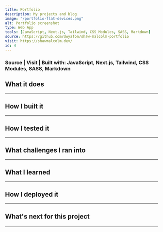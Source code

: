 ```yaml
---
title: Portfolio
description: My projects and blog
image: "/portfolio-flat-devices.png"
alt: Portfolio screenshot
type: Web App
tools: [JavaScript, Next.js, Tailwind, CSS Modules, SASS, Markdown]
source: https://github.com/dwyafon/shaw-malcolm-portfolio
visit: https://shawmalcolm.dev/
id: 4
---
```


<main className='main sm:mx-4 md:mx-8 max-w-screen-md lg:mx-48 xl:mx-96 lg:mb-36 text-black dark:text-cream'>

<h3><span className='anchor'>Source</span> | <span className='anchor'>Visit</span> | <span>Built with: <span className='text-cream'>JavaScript, Next.js, Tailwind, CSS Modules, SASS, Markdown</span> </span></h3>

<h2>What it does</h2>

---

<h2>How I built it</h2>

---

<h2>How I tested it</h2>

---


<h2>What challenges I ran into</h2>

---

<h2>What I learned</h2>

---

<h2>How I deployed it</h2>

---


<h2>What's next for this project

---

</main>
